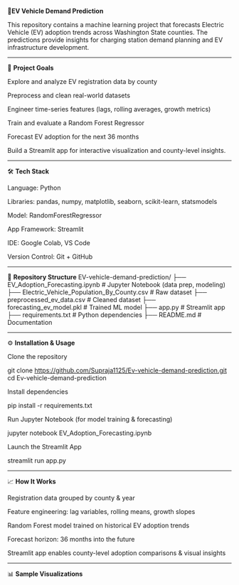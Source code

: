 🔋**EV Vehicle Demand Prediction**

This repository contains a machine learning project that forecasts Electric Vehicle (EV) adoption trends across Washington State counties. The predictions provide insights for charging station demand planning and EV infrastructure development.

---
🎯 **Project Goals**

Explore and analyze EV registration data by county

Preprocess and clean real-world datasets

Engineer time-series features (lags, rolling averages, growth metrics)

Train and evaluate a Random Forest Regressor

Forecast EV adoption for the next 36 months

Build a Streamlit app for interactive visualization and county-level insights.

---

🛠️ **Tech Stack**

Language: Python

Libraries: pandas, numpy, matplotlib, seaborn, scikit-learn, statsmodels

Model: RandomForestRegressor

App Framework: Streamlit

IDE: Google Colab, VS Code

Version Control: Git + GitHub

---

📂 **Repository Structure**
EV-vehicle-demand-prediction/
├── EV_Adoption_Forecasting.ipynb   # Jupyter Notebook (data prep, modeling)
├── Electric_Vehicle_Population_By_County.csv  # Raw dataset
├── preprocessed_ev_data.csv        # Cleaned dataset
├── forecasting_ev_model.pkl        # Trained ML model
├── app.py                          # Streamlit app
├── requirements.txt                # Python dependencies
├── README.md                       # Documentation

---

⚙️ **Installation & Usage**

Clone the repository

git clone https://github.com/Supraja1125/Ev-vehicle-demand-prediction.git
cd Ev-vehicle-demand-prediction


Install dependencies

pip install -r requirements.txt


Run Jupyter Notebook (for model training & forecasting)

jupyter notebook EV_Adoption_Forecasting.ipynb


Launch the Streamlit App

streamlit run app.py

---

📈 **How It Works**

Registration data grouped by county & year

Feature engineering: lag variables, rolling means, growth slopes

Random Forest model trained on historical EV adoption trends

Forecast horizon: 36 months into the future

Streamlit app enables county-level adoption comparisons & visual insights

---

📊 **Sample Visualizations**
